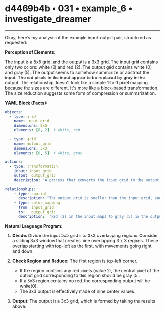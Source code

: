 # d4469b4b • 031 • example_6 • investigate_dreamer

---
Okay, here's my analysis of the example input-output pair, structured as requested:

**Perception of Elements:**

The input is a 5x5 grid, and the output is a 3x3 grid. The input grid contains only two colors: white (0) and red (2). The output grid contains white (0) and gray (5). The output seems to somehow summarize or abstract the input. The red pixels in the input appear to be replaced by gray in the output. The relationship doesn't look like a simple 1-to-1 pixel mapping because the sizes are different. It's more like a block-based transformation. The size reduction suggests some form of compression or summarization.

**YAML Block (Facts):**



```yaml
objects:
  - type: grid
    name: input_grid
    dimensions: 5x5
    elements: [0, 2]  # white, red

  - type: grid
    name: output_grid
    dimensions: 3x3
    elements: [0, 5]  # white, gray

actions:
  - type: transformation
    input: input_grid
    output: output_grid
    description: "A process that converts the input grid to the output grid."

relationships:
    - type: spatial
      description: "The output grid is smaller than the input grid, suggesting a summarization or compression."
    - type: color_mapping
      from: input_grid
      to:   output_grid
      description:  "Red (2) in the input maps to gray (5) in the output; White (0) remains White (0)"
```



**Natural Language Program:**

1.  **Divide:** Divide the input 5x5 grid into 3x3 overlapping regions. Consider a sliding 3x3 window that creates nine overlapping 3 x 3 regions. These overlap starting with top-left as the first, with movements going right and down.

2. **Check Region and Reduce:** The first region is top-left corner.
    - If the region contains any red pixels (value 2), the central pixel of the output grid corresponding to this region should be gray (5).
    - If a 3x3 region contains no red, the corresponding output will be white(0).
    - The 3x3 output is effectively made of nine center values.

3.  **Output:** The output is a 3x3 grid, which is formed by taking the results above.

